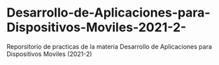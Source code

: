# Desarrollo-de-Aplicaciones-para-Dispositivos-Moviles-2021-2-
Reporsitorio de practicas de la materia Desarrollo de Aplicaciones para Dispositivos Moviles (2021-2)
